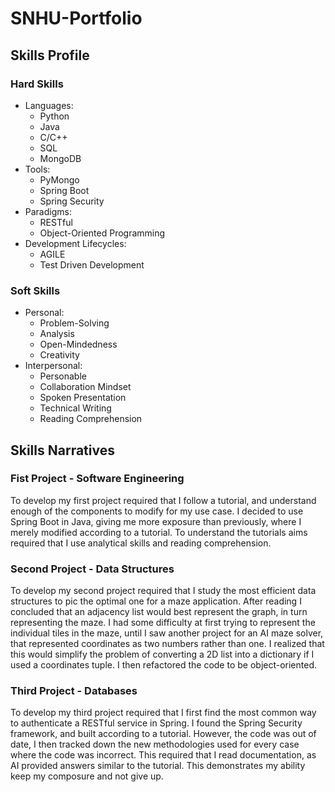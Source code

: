 # SNHU-Portfolio

## Skills Profile
### Hard Skills
* Languages:
    - Python
    - Java
    - C/C++
    - SQL
    - MongoDB
* Tools:
    - PyMongo
    - Spring Boot
    - Spring Security
* Paradigms:
    - RESTful
    - Object-Oriented Programming
* Development Lifecycles:
    - AGILE
    - Test Driven Development
### Soft Skills
* Personal:
    - Problem-Solving
    - Analysis
    - Open-Mindedness
    - Creativity
* Interpersonal:
    - Personable
    - Collaboration Mindset
    - Spoken Presentation
    - Technical Writing
    - Reading Comprehension

## Skills Narratives
### Fist Project - Software Engineering
To develop my first project required that I follow a tutorial, and understand enough of the components to modify for my use case. I decided to use Spring Boot in Java, giving me more exposure than previously, where I merely modified according to a tutorial. To understand the tutorials aims required that I use analytical skills and reading comprehension.

### Second Project - Data Structures
To develop my second project required that I study the most efficient data structures to pic the optimal one for a maze application. After reading I concluded that an adjacency list would best represent the graph, in turn representing the maze. I had some difficulty at first trying to represent the individual tiles in the maze, until I saw another project for an AI maze solver, that represented coordinates as two numbers rather than one. I realized that this would simplify the problem of converting a 2D list into a dictionary if I used a coordinates tuple. I then refactored the code to be object-oriented. 

### Third Project - Databases
To develop my third project required that I first find the most common way to authenticate a RESTful service in Spring. I found the Spring Security framework, and built according to a tutorial. However, the code was out of date, I then tracked down the new methodologies used for every case where the code was incorrect. This required that I read documentation, as AI provided answers similar to the tutorial. This demonstrates my ability keep my composure and not give up.
